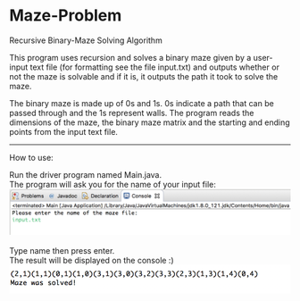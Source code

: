 # Maze-Problem
Recursive Binary-Maze Solving Algorithm

This program uses recursion and solves a binary maze given by a user-input text file (for formatting see the file input.txt) and outputs whether or not the maze is solvable and if it is, it outputs the path it took to solve the maze. 

The binary maze is made up of 0s and 1s. 0s indicate a path that can be passed through and the 1s represent walls. 
The program reads the dimensions of the maze, the binary maze matrix and the starting and ending points from the input text file. 
 
****************************************************************

How to use:

Run the driver program named Main.java. </br>
The program will ask you for the name of your input file: </br>
![alt text](https://github.com/Pegah-Eizad/Binary-Maze-Solving-Algorithm/blob/master/user_input.png "input file")
<br></br>
Type name then press enter.</br>
The result will be displayed on the console :)
![alt text](https://github.com/Pegah-Eizad/Binary-Maze-Solving-Algorithm/blob/master/user_output.png "program output")


